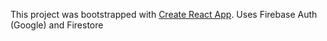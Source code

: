 This project was bootstrapped with [Create React App](https://github.com/facebookincubator/create-react-app).
Uses Firebase Auth (Google) and Firestore
